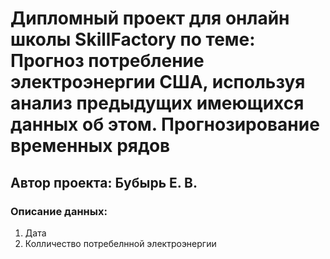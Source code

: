 # Дипломный проект для онлайн школы SkillFactory по теме: Прогноз потребление электроэнергии США, используя анализ предыдущих имеющихся данных об этом. Прогнозирование временных рядов

## Автор проекта: Бубырь Е. В. 

### Описание данных:

1. Дата  
2. Колличество потребелнной электроэнергии
 
